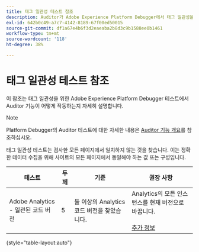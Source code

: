 ```yaml
---
title: 태그 일관성 테스트 참조
description: Auditor가 Adobe Experience Platform Debugger에서 태그 일관성을 테스트하는 방법을 알아봅니다.
exl-id: 642b0c49-a7c7-4142-8189-67f00ed50015
source-git-commit: df1a67e4b6f3d2eaeaba2b8d3c9b1588ee0b1461
workflow-type: tm+mt
source-wordcount: '118'
ht-degree: 38%

---
```


# 태그 일관성 테스트 참조

이 참조는 태그 일관성을 위한 Adobe Experience Platform Debugger 테스트에서 Auditor 기능이 어떻게 작동하는지 자세히 설명합니다.

>[!NOTE]
>
>Platform Debugger의 Auditor 테스트에 대한 자세한 내용은 [Auditor 기능 개요](./overview.md)를 참조하십시오.

태그 일관성 테스트는 검사한 모든 페이지에서 일치하지 않는 것을 찾습니다. 이는 정확한 데이터 수집을 위해 사이트의 모든 페이지에서 동일해야 하는 값 또는 구성입니다.

| 테스트 | 두께 | 기준 | 권장 사항 |
| --- | --- | --- | --- |
| Adobe Analytics - 일관된 코드 버전 | 5 | 둘 이상의 Analytics 코드 버전을 찾았습니다. | Analytics의 모든 인스턴스를 현재 버전으로 바꿉니다.<br><br>[추가 정보](https://experienceleague.adobe.com/docs/analytics/implementation/home.html) |

{style="table-layout:auto"}
